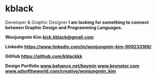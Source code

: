 # kblack
Developer &amp; Graphic Designer <b>
I am looking for something to connect between Graphic Design and Programming Languages.


Wonjungmin Kim
kick.kblack@gmail.com

Linkedin
https://www.linkedin.com/in/wonjungmin-kim-909233169/

GitHub
https://github.com/kblackkk

Design Portfolio
www.behance.net/keymin
www.keynotor.com
www.adsoftheworld.com/creative/wonjungmin_kim
